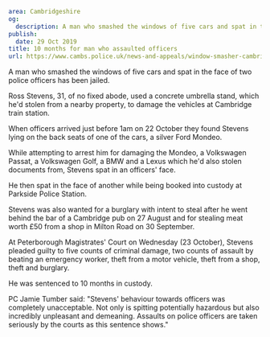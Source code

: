```yaml
area: Cambridgeshire
og:
  description: A man who smashed the windows of five cars and spat in the face of two police officers has been jailed.
publish:
  date: 29 Oct 2019
title: 10 months for man who assaulted officers
url: https://www.cambs.police.uk/news-and-appeals/window-smasher-cambridge
```

A man who smashed the windows of five cars and spat in the face of two police officers has been jailed.

Ross Stevens, 31, of no fixed abode, used a concrete umbrella stand, which he'd stolen from a nearby property, to damage the vehicles at Cambridge train station.

When officers arrived just before 1am on 22 October they found Stevens lying on the back seats of one of the cars, a silver Ford Mondeo.

While attempting to arrest him for damaging the Mondeo, a Volkswagen Passat, a Volkswagen Golf, a BMW and a Lexus which he'd also stolen documents from, Stevens spat in an officers' face.

He then spat in the face of another while being booked into custody at Parkside Police Station.

Stevens was also wanted for a burglary with intent to steal after he went behind the bar of a Cambridge pub on 27 August and for stealing meat worth £50 from a shop in Milton Road on 30 September.

At Peterborough Magistrates' Court on Wednesday (23 October), Stevens pleaded guilty to five counts of criminal damage, two counts of assault by beating an emergency worker, theft from a motor vehicle, theft from a shop, theft and burglary.

He was sentenced to 10 months in custody.

PC Jamie Tumber said: "Stevens' behaviour towards officers was completely unacceptable. Not only is spitting potentially hazardous but also incredibly unpleasant and demeaning. Assaults on police officers are taken seriously by the courts as this sentence shows."
